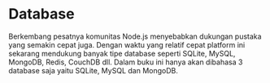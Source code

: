 # Database

Berkembang pesatnya komunitas Node.js menyebabkan dukungan pustaka yang semakin cepat juga. Dengan waktu yang relatif cepat platform ini sekarang mendukung banyak tipe database seperti SQLite, MySQL, MongoDB, Redis, CouchDB dll. Dalam buku ini hanya akan dibahasa 3 database saja yaitu SQLite, MySQL dan MongoDB.


